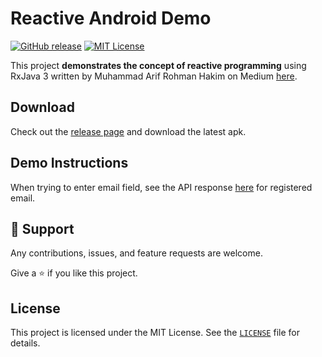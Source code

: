 # Reactive Android Demo

[![GitHub release][release-shield]][release-url]
[![MIT License][license-shield]][license-url]

This project **demonstrates the concept of reactive programming** using RxJava 3 written by Muhammad Arif Rohman Hakim on Medium [here](https://medium.com/@rohmanhakim/mengulik-reactive-programming-di-android-bagian-1-916b111c5597).

## Download
Check out the [release page](https://github.com/ariefzuhri/ReactiveAndroidDemo/releases) and download the latest apk.

## Demo Instructions
When trying to enter email field, see the API response [here](https://gist.githubusercontent.com/ariefzuhri/f56baf72bd8de6bb23bb013d5bda0f53/raw/d7d5565be93c3e009415a07e453eb333086e944a/registered-users.json) for registered email.

## 🤝 Support
Any contributions, issues, and feature requests are welcome.

Give a ⭐️ if you like this project.

## License
This project is licensed under the MIT License. See the [`LICENSE`](https://github.com/ariefzuhri/ReactiveAndroidDemo/blob/master/LICENSE) file for details.

[release-shield]: https://img.shields.io/github/v/release/ariefzuhri/ReactiveAndroidDemo?include_prereleases&style=for-the-badge
[release-url]: https://github.com/ariefzuhri/ReactiveAndroidDemo/releases
[license-shield]: https://img.shields.io/github/license/ariefzuhri/ReactiveAndroidDemo?style=for-the-badge
[license-url]: https://github.com/ariefzuhri/ReactiveAndroidDemo/blob/master/LICENSE
